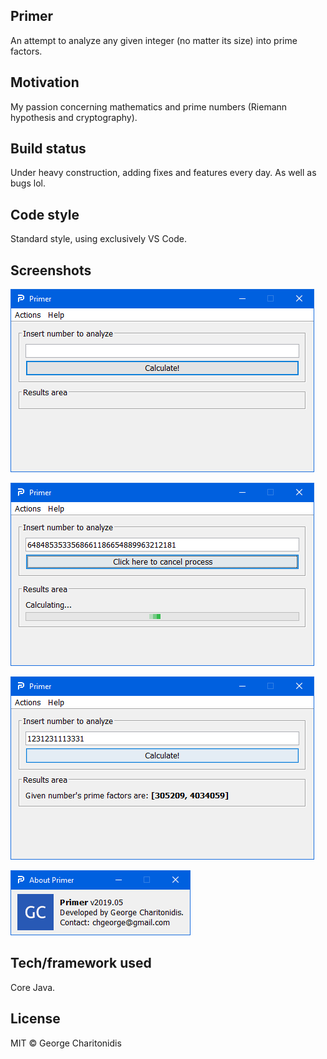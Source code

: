 ## Primer
An attempt to analyze any given integer (no matter its size) into prime factors.

## Motivation
My passion concerning mathematics and prime numbers (Riemann hypothesis and cryptography).

## Build status
Under heavy construction, adding fixes and features every day. As well as bugs lol.

## Code style
Standard style, using exclusively VS Code.
 
## Screenshots
![](images/screenshots/ss01.png)

![](images/screenshots/ss04.png)

![](images/screenshots/ss02.png)

![](images/screenshots/ss03.png)

## Tech/framework used
Core Java.

## License
MIT © George Charitonidis
